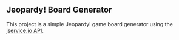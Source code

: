 ## Jeopardy! Board Generator

This project is a simple Jeopardy! game board generator using the [jservice.io API](http://jservice.io).
